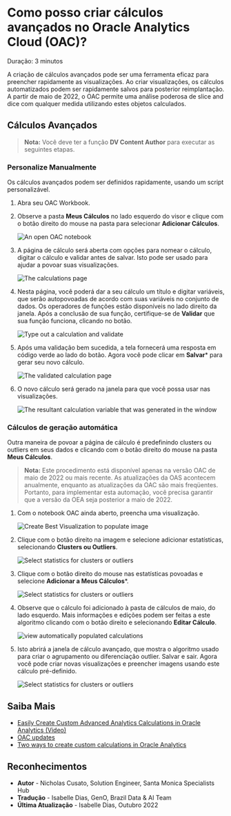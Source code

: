 # Como posso criar cálculos avançados no Oracle Analytics Cloud (OAC)?
Duração: 3 minutos

A criação de cálculos avançados pode ser uma ferramenta eficaz para preencher rapidamente as visualizações. Ao criar visualizações, os cálculos automatizados podem ser rapidamente salvos para posterior reimplantação.  A partir de maio de 2022, o OAC permite uma análise poderosa de slice and dice com qualquer medida utilizando estes objetos calculados.

## Cálculos Avançados

>**Nota:** Você deve ter a função **DV Content Author** para executar as seguintes etapas.

### Personalize Manualmente
Os cálculos avançados podem ser definidos rapidamente, usando um script personalizável.

1. Abra seu OAC Workbook. 

2. Observe a pasta **Meus Cálculos** no lado esquerdo do visor e clique com o botão direito do mouse na pasta para selecionar **Adicionar Cálculos**.

    ![An open OAC notebook](images/add-calculation.png)

3. A página de cálculo será aberta com opções para nomear o cálculo, digitar o cálculo e validar antes de salvar. Isto pode ser usado para ajudar a povoar suas visualizações.

    ![The calculations page](images/new-calculation.png)

4. Nesta página, você poderá dar a seu cálculo um título e digitar variáveis, que serão autopovoadas de acordo com suas variáveis no conjunto de dados. Os operadores de funções estão disponíveis no lado direito da janela. Após a conclusão de sua função, certifique-se de **Validar** que sua função funciona, clicando no botão.

    ![Type out a calculation and validate](images/name-calculation-validate.png)

5. Após uma validação bem sucedida, a tela fornecerá uma resposta em código verde ao lado do botão. Agora você pode clicar em **Salvar*** para gerar seu novo cálculo.
   
   ![The validated calculation page](images/validated-calculation.png)

6. O novo cálculo será gerado na janela para que você possa usar nas visualizações.

   ![The resultant calculation variable that was generated in the window](images/updated-calculation.png)

### Cálculos de geração automática

Outra maneira de povoar a página de cálculo é predefinindo clusters ou outliers em seus dados e clicando com o botão direito do mouse na pasta **Meus Cálculos**. 

>**Nota:** Este procedimento está disponível apenas na versão OAC de maio de 2022 ou mais recente. As atualizações da OAS acontecem anualmente, enquanto as atualizações da OAC são mais freqüentes. Portanto, para implementar esta automação, você precisa garantir que a versão da OEA seja posterior a maio de 2022.

1. Com o notebook OAC ainda aberto, preencha uma visualização.

    ![Create Best Visualization to populate image](images/create-best-visualization.png)

2. Clique com o botão direito na imagem e selecione adicionar estatísticas, selecionando **Clusters ou Outliers**. 

    ![Select statistics for clusters or outliers](images/add-statistics-clusters.png)

3. Clique com o botão direito do mouse nas estatísticas povoadas e selecione **Adicionar a Meus Cálculos***.

    ![Select statistics for clusters or outliers](images/add-to-my-calculations.png)
  
4. Observe que o cálculo foi adicionado à pasta de cálculos de maio, do lado esquerdo. Mais informações e edições podem ser feitas a este algoritmo clicando com o botão direito e selecionando **Editar Cálculo**.
   
    ![view automatically populated calculations](images/edit-calculation.png)

5. Isto abrirá a janela de cálculo avançado, que mostra o algoritmo usado para criar o agrupamento ou diferenciação outlier. Salvar e sair. Agora você pode criar novas visualizações e preencher imagens usando este cálculo pré-definido.

    ![Select statistics for clusters or outliers](images/edit-calculation-page-automatically-populated.png)

## Saiba Mais

* [Easily Create Custom Advanced Analytics Calculations in Oracle Analytics (Video)](https://www.youtube.com/watch?v=aRfYn2hB-Jg)
* [OAC updates](https://docs.oracle.com/en/cloud/paas/analytics-cloud/acswn/index.html#ACSWN-GUID-CFF90F44-BCEB-49EE-B40B-8D040F02D476)
* [Two ways to create custom calculations in Oracle Analytics](https://blogs.oracle.com/analytics/post/two-ways-to-create-custom-calculations-in-oracle-analytics)

## Reconhecimentos

* **Autor** - Nicholas Cusato, Solution Engineer, Santa Monica Specialists Hub
* **Tradução** - Isabelle Dias, GenO, Brazil Data & AI Team
* **Última Atualização** - Isabelle Dias,  Outubro 2022
